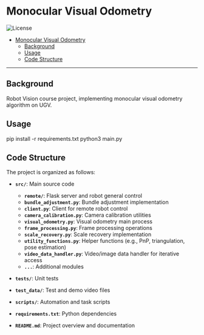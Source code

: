 # Monocular Visual Odometry
![License](https://img.shields.io/badge/license-MIT-green)


- [Monocular Visual Odometry](#monocular-visual-odometry)
  - [Background](#background)
  - [Usage](#usage)
  - [Code Structure](#code-structure)
  
---

## Background

Robot Vision course project, implementing monocular visual odometry algorithm on UGV. 

## Usage
pip install -r requirements.txt
python3 main.py

## Code Structure

The project is organized as follows:

- **`src/`**: Main source code  
  - **`remote/`**: Flask server and robot general control  
  - **`bundle_adjustment.py`**: Bundle adjustment implementation  
  - **`client.py`**: Client for remote robot control  
  - **`camera_calibration.py`**: Camera calibration utilities  
  - **`visual_odometry.py`**: Visual odometry main process  
  - **`frame_processing.py`**: Frame processing operations  
  - **`scale_recovery.py`**: Scale recovery implementation  
  - **`utility_functions.py`**: Helper functions (e.g., PnP, triangulation, pose estimation)  
  - **`video_data_handler.py`**: Video/image data handler for iterative access  
  - **`...`**: Additional modules  

- **`tests/`**: Unit tests  
- **`test_data/`**: Test and demo video files  
- **`scripts/`**: Automation and task scripts  
- **`requirements.txt`**: Python dependencies  
- **`README.md`**: Project overview and documentation  
